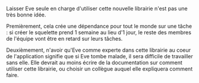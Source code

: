 Laisser Eve seule en charge d'utiliser cette nouvelle librairie n'est pas une très bonne idée.

Premièrement, cela crée une dépendance pour tout le monde sur une tâche : si créer le squelette prend 1 semaine au lieu d'1 jour,
le reste des membres de l'équipe vont être en retard sur leurs tâches.

Deuxièmement, n'avoir qu'Eve comme experte dans cette librairie au coeur de l'application signifie que si Eve tombe malade, il sera difficile de travailler sans elle.
Elle devrait au moins écrire de la documentation sur comment utiliser cette librairie, ou choisir un collègue auquel elle expliquera comment faire.
